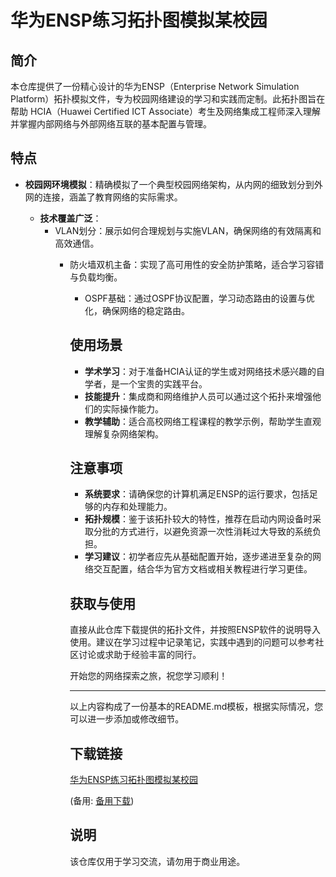 # 华为ENSP练习拓扑图模拟某校园

## 简介

本仓库提供了一份精心设计的华为ENSP（Enterprise Network Simulation Platform）拓扑模拟文件，专为校园网络建设的学习和实践而定制。此拓扑图旨在帮助 HCIA（Huawei Certified ICT Associate）考生及网络集成工程师深入理解并掌握内部网络与外部网络互联的基本配置与管理。

## 特点

- **校园网环境模拟**：精确模拟了一个典型校园网络架构，从内网的细致划分到外网的连接，涵盖了教育网络的实际需求。

  - **技术覆盖广泛**：
    - VLAN划分：展示如何合理规划与实施VLAN，确保网络的有效隔离和高效通信。
      - 防火墙双机主备：实现了高可用性的安全防护策略，适合学习容错与负载均衡。
        - OSPF基础：通过OSPF协议配置，学习动态路由的设置与优化，确保网络的稳定路由。

        ## 使用场景

        - **学术学习**：对于准备HCIA认证的学生或对网络技术感兴趣的自学者，是一个宝贵的实践平台。
        - **技能提升**：集成商和网络维护人员可以通过这个拓扑来增强他们的实际操作能力。
        - **教学辅助**：适合高校网络工程课程的教学示例，帮助学生直观理解复杂网络架构。

        ## 注意事项

        - **系统要求**：请确保您的计算机满足ENSP的运行要求，包括足够的内存和处理能力。
        - **拓扑规模**：鉴于该拓扑较大的特性，推荐在启动内网设备时采取分批的方式进行，以避免资源一次性消耗过大导致的系统负担。
        - **学习建议**：初学者应先从基础配置开始，逐步递进至复杂的网络交互配置，结合华为官方文档或相关教程进行学习更佳。

        ## 获取与使用

        直接从此仓库下载提供的拓扑文件，并按照ENSP软件的说明导入使用。建议在学习过程中记录笔记，实践中遇到的问题可以参考社区讨论或求助于经验丰富的同行。

        开始您的网络探索之旅，祝您学习顺利！

        ---

        以上内容构成了一份基本的README.md模板，根据实际情况，您可以进一步添加或修改细节。

        ## 下载链接
        [华为ENSP练习拓扑图模拟某校园](https://pan.quark.cn/s/23eff70c97be) 

        (备用: [备用下载](https://pan.baidu.com/s/1kxadnMQ6IWmSuqZumJhyDw?pwd=1234))

        ## 说明

        该仓库仅用于学习交流，请勿用于商业用途。
